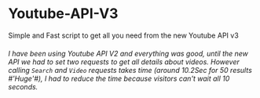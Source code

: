 # Youtube-API-V3
Simple and Fast script to get all you need from the new Youtube API v3


###### I have been using Youtube API V2 and everything was good, until the new API we had to set two requests to get all details about videos. However calling `Search` and `Video` requests takes time (around 10.2Sec for 50 results #'Huge'#), I had to reduce the time because visitors can't wait all 10 seconds.
